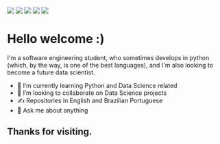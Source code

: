 [<img src="https://img.shields.io/badge/Gmail-D14836?style=for-the-badge&logo=gmail&logoColor=white" />](mailto:gabrielmoraisdocarmo@gmail.com) 
[<img src="https://img.shields.io/badge/Medium-12100E?style=for-the-badge&logo=medium&logoColor=white" />](https://medium.com/@andre-carmo02) 
[<img src="https://img.shields.io/badge/LinkedIn-0077B5?style=for-the-badge&logo=linkedin&logoColor=white" />](https://www.linkedin.com/in/gabriel-andre-01429a213/)  [<img src="https://img.shields.io/badge/Twitter-1DA1F2?style=for-the-badge&logo=twitter&logoColor=white" />]() 
[<img src="https://img.shields.io/badge/Kaggle-20BEFF?style=for-the-badge&logo=Kaggle&logoColor=white" />](https://www.kaggle.com/gabrielandre02)

# Hello welcome :)
I'm a software engineering student, who sometimes develops in python (which, by the way, is one of the best languages), and I'm also looking to become a future data scientist.

- 🌱 I’m currently learning Python and Data Science related
- 🤝 I’m looking to collaborate on Data Science projects
- ✍️ Repositories in English and Brazilian Portuguese
- 💬 Ask me about anything

## Thanks for visiting.
